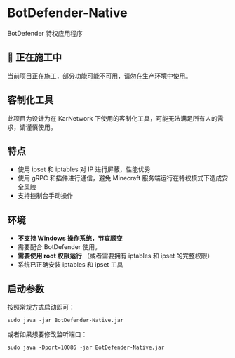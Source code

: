 # BotDefender-Native
BotDefender 特权应用程序

## 🚧 正在施工中

当前项目正在施工，部分功能可能不可用，请勿在生产环境中使用。

## 客制化工具

此项目为设计为在 KarNetwork 下使用的客制化工具，可能无法满足所有人的需求，请谨慎使用。

## 特点
* 使用 ipset 和 iptables 对 IP 进行屏蔽，性能优秀
* 使用 gRPC 和插件进行通信，避免 Minecraft 服务端运行在特权模式下造成安全风险
* 支持控制台手动操作

## 环境

* **不支持 Windows 操作系统，节哀顺变**
* 需要配合 BotDefender 使用。
* **需要使用 root 权限运行** （或者需要拥有 iptables 和 ipset 的完整权限）
* 系统已正确安装 iptables 和 ipset 工具

## 启动参数

按照常规方式启动即可：

```shell
sudo java -jar BotDefender-Native.jar
```

或者如果想要修改监听端口：
```shell
sudo java -Dport=10086 -jar BotDefender-Native.jar
```
